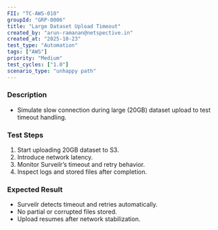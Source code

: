 ```yaml
---
FII: "TC-AWS-010"
groupId: "GRP-0006"
title: "Large Dataset Upload Timeout"
created_by: "arun-ramanan@netspective.in"
created_at: "2025-10-23"
test_type: "Automation"
tags: ["AWS"]
priority: "Medium"
test_cycles: ["1.0"]
scenario_type: "unhappy path"
---
```

### Description
- Simulate slow connection during large (20GB) dataset upload to test timeout handling.

### Test Steps
1. Start uploading 20GB dataset to S3.  
2. Introduce network latency.  
3. Monitor Surveilr’s timeout and retry behavior.  
4. Inspect logs and stored files after completion.

### Expected Result
- Surveilr detects timeout and retries automatically.  
- No partial or corrupted files stored.  
- Upload resumes after network stabilization.
